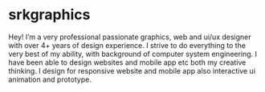 # srkgraphics
Hey! I’m a very professional passionate graphics, web and ui/ux designer with over 4+ years of design experience. I strive to do everything to the very best of my ability, with background of computer system engineering. I have been able to design websites and mobile app etc both my creative thinking. I design for responsive website and mobile app also interactive ui animation and prototype.
